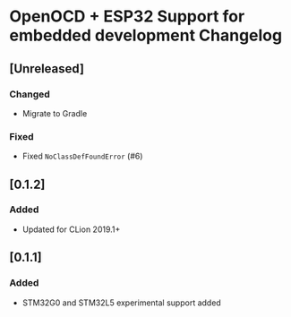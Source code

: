 # OpenOCD + ESP32 Support for embedded development Changelog

## [Unreleased]
### Changed
- Migrate to Gradle

### Fixed
- Fixed `NoClassDefFoundError` (#6)

## [0.1.2]
### Added
- Updated for CLion 2019.1+

## [0.1.1]
### Added
- STM32G0 and STM32L5 experimental support added
